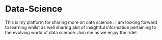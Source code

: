 # Data-Science
This is my platform for sharing more on data science .
I am looking forward to learning whilst as well sharing 
alot of insightful information pertaining to the evolving world of data science.
Join me as we enjoy the ride!
